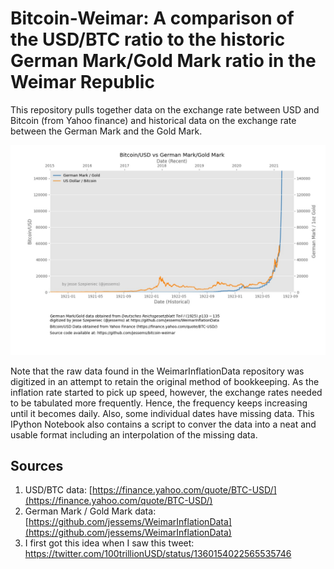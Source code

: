 # Bitcoin-Weimar: A comparison of the USD/BTC ratio to the historic German Mark/Gold Mark ratio in the Weimar Republic

This repository pulls together data on the exchange rate between USD and Bitcoin (from Yahoo finance) and historical data on the exchange rate between the German Mark and the Gold Mark.

![USD/Bitcoin vs German Mark/Gold Mark](bitcoin-weimar.jpg)

Note that the raw data found in the WeimarInflationData repository was digitized in an attempt to retain the original method of bookkeeping. As the inflation rate started to pick up speed, however, the exchange rates needed to be tabulated more frequently. Hence, the frequency keeps increasing until it becomes daily. Also, some individual dates have missing data. This IPython Notebook also contains a script to conver the data into a neat and usable format including an interpolation of the missing data.

## Sources

1. USD/BTC data: [https://finance.yahoo.com/quote/BTC-USD/](https://finance.yahoo.com/quote/BTC-USD/)
2. German Mark / Gold Mark data: [https://github.com/jessems/WeimarInflationData](https://github.com/jessems/WeimarInflationData)
3. I first got this idea when I saw this tweet: https://twitter.com/100trillionUSD/status/1360154022565535746

